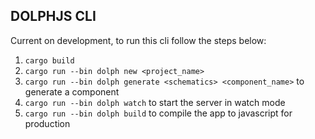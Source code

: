 ## DOLPHJS CLI

Current on development, to run this cli follow the steps below:

1. `cargo build`
2. `cargo run --bin dolph new <project_name>`
3. `cargo run --bin dolph generate <schematics> <component_name>` to generate a component
4. `cargo run --bin dolph watch` to start the server in watch mode
5. `cargo run --bin dolph build` to compile the app to javascript for production
